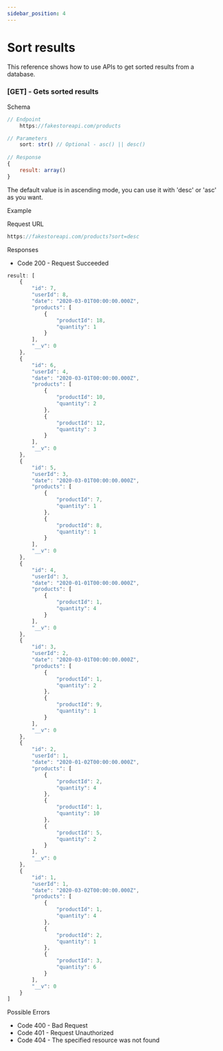 ```yaml
---
sidebar_position: 4
---
```


# Sort results

This reference shows how to use APIs to get sorted results from a database.

### [GET] - Gets sorted results 

Schema

```js
// Endpoint
    https://fakestoreapi.com/products

// Parameters
    sort: str() // Optional - asc() || desc()
    
// Response
{
    result: array()    
}
```

The default value is in ascending mode, you can use it with 'desc' or 'asc' as you want.

<p class = "p_example">Example</p>

Request URL

```js
https://fakestoreapi.com/products?sort=desc
```

Responses 

- Code 200 - Request Succeeded

```js
result: [
    {
        "id": 7,
        "userId": 8,
        "date": "2020-03-01T00:00:00.000Z",
        "products": [
            {
                "productId": 18,
                "quantity": 1
            }
        ],
        "__v": 0
    },
    {
        "id": 6,
        "userId": 4,
        "date": "2020-03-01T00:00:00.000Z",
        "products": [
            {
                "productId": 10,
                "quantity": 2
            },
            {
                "productId": 12,
                "quantity": 3
            }
        ],
        "__v": 0
    },
    {
        "id": 5,
        "userId": 3,
        "date": "2020-03-01T00:00:00.000Z",
        "products": [
            {
                "productId": 7,
                "quantity": 1
            },
            {
                "productId": 8,
                "quantity": 1
            }
        ],
        "__v": 0
    },
    {
        "id": 4,
        "userId": 3,
        "date": "2020-01-01T00:00:00.000Z",
        "products": [
            {
                "productId": 1,
                "quantity": 4
            }
        ],
        "__v": 0
    },
    {
        "id": 3,
        "userId": 2,
        "date": "2020-03-01T00:00:00.000Z",
        "products": [
            {
                "productId": 1,
                "quantity": 2
            },
            {
                "productId": 9,
                "quantity": 1
            }
        ],
        "__v": 0
    },
    {
        "id": 2,
        "userId": 1,
        "date": "2020-01-02T00:00:00.000Z",
        "products": [
            {
                "productId": 2,
                "quantity": 4
            },
            {
                "productId": 1,
                "quantity": 10
            },
            {
                "productId": 5,
                "quantity": 2
            }
        ],
        "__v": 0
    },
    {
        "id": 1,
        "userId": 1,
        "date": "2020-03-02T00:00:00.000Z",
        "products": [
            {
                "productId": 1,
                "quantity": 4
            },
            {
                "productId": 2,
                "quantity": 1
            },
            {
                "productId": 3,
                "quantity": 6
            }
        ],
        "__v": 0
    }
]
```

Possible Errors

- Code 400 - Bad Request
- Code 401 - Request Unauthorized
- Code 404 - The specified resource was not found